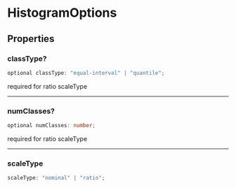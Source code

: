 # HistogramOptions

## Properties

### classType?

```ts
optional classType: "equal-interval" | "quantile";
```

required for ratio scaleType

---

### numClasses?

```ts
optional numClasses: number;
```

required for ratio scaleType

---

### scaleType

```ts
scaleType: "nominal" | "ratio";
```
